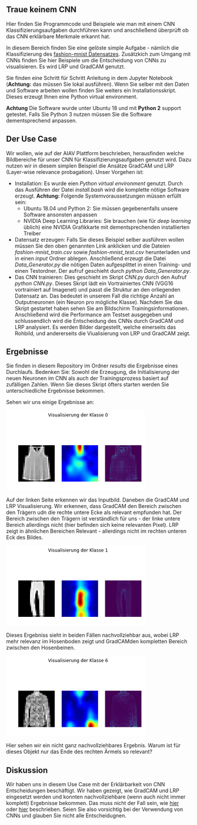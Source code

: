 ## Traue keinem CNN

Hier finden Sie Programmcode und Beispiele wie man mit einem CNN Klassifizierungsaufgaben durchführen kann und anschließend überprüft ob das CNN erklärbare Merkmale erkannt hat.

In diesem Bereich finden Sie eine gelöste simple Aufgabe - nämlich die Klassifizierung des [fashion-mnist Datensatzes](https://github.com/zalandoresearch/fashion-mnist). Zusätzkich zum Umgang mit CNNs finden Sie hier Beispiele um die Entscheidung von CNNs zu visualisieren. Es wird LRP und GradCAM genutzt.

Sie finden eine Schritt für Schritt Anleitung in dem Jupyter Notebook (**Achtung:** das müssen Sie lokal ausführen). Wenn Sie selber mit den Daten und Software arbeiten wollen finden Sie weiters ein Installationsskript. Dieses erzeugt Ihnen eine Python virtual environment.

**Achtung** Die Software wurde unter Ubuntu 18 und mit **Python 2** support getestet. Falls Sie Python 3 nutzen müssen Sie die Software dementsprechend anpassen.

## Der Use Case

Wir wollen, wie auf der AIAV Plattform beschrieben, herausfinden welche Bildbereiche für unser CNN für Klassifizierungsaufgaben genutzt wird. Dazu nutzen wir in diesem simplen Beispiel die Ansätze GradCAM und LRP (Layer-wise relevance probagation). Unser Vorgehen ist:

- Installation: Es wurde eien *Python virtual environment* genutzt. Durch das Ausführen der Datei *install.bash* wird die komplette nötige Software erzeugt. **Achtung:** Folgende Systemvoraussetzungen müssen erfüllt sein:
    - Ubuntu 18.04 und Python 2: Sie müssen gegebenenfalls unsere Software ansonsten anpassen
    - NVIDIA Deep Learning Libraries: Sie brauchen (wie für *deep learning* üblich) eine NVIDIA Grafikkarte mit dementsprechenden installierten Treiber
- Datensatz erzeugen: Falls Sie dieses Beispiel selber ausführen wollen müssen Sie den oben genannten Link anklicken und die Dateien *fashion-mnist_train.csv* sowie *fashion-mnist_test.csv* herunterladen und in einen *input* Ordner ablegen. Anschließend erzeugt die Datei *Data_Generator.py* die nötigen Daten aufgesplittet in einen Training- und einen Testordner. Der aufruf geschieht durch *python Data_Generator.py*. 
- Das CNN trainieren: Dies geschieht im Skript *CNN.py* durch den Aufruf *python CNN.py*. Dieses Skript lädt ein Vortrainiertes CNN (VGG16 vortrainiert auf Imagenet) und passt die Struktur an den orliegenden Datensatz an. Das bedeutet in unserem Fall die richtige Anzahl an Outputneuronen (ein Neuron pro mögliche Klasse). Nachdem Sie das Skript gestartet haben sehen Sie am Bildschirm Trainingsinformationen. Anschließend wird die Performance am Testset ausgegeben und schlussendlich wird die Entscheidung des CNNs durch GradCAM und LRP analysiert. Es werden Bilder dargestellt, welche einerseits das Rohbild, und andererseits die Viualisierung von LRP und GradCAM zeigt.

## Ergebnisse 

Sie finden in diesem Repository im Ordner *results* die Ergebnisse eines Durchlaufs. Bedenken Sie: Sowohl die Erzeugung, die Initialisierung der neuen Neuronen im CNN als auch der Trainingsprozess basiert auf zufälligen Zahlen. Wenn Sie dieses Skript öfters starten werden Sie unterschiedliche Ergebnisse bekommen.

Sehen wir uns einige Ergebnisse an:

![Klasse_0](results/output_14_0.png)

Auf der linken Seite erkennen wir das Inputbild. Daneben die GradCAM und LRP Visualisierung. Wir erkennen, dass GradCAM den Bereich zwischen den Trägern udn die rechte untere Ecke als relevant empfunden hat. Der Bereich zwischen den Trägern ist verständlich für uns - der linke untere Bereich allerdings nicht (hier befinden sich keine relevanten Pixel). LRP zeigt in ähnlichen Bereichen Relevant - allerdings nicht im rechten unteren Eck des Bildes.

![Klasse_1](results/output_14_1.png)

Dieses Ergebniss sieht in beiden Fällen nachvollziehbar aus, wobei LRP mehr relevanz im Hosenboden zeigt und GradCAMden kompletten Bereich zwischen den Hosenbeinen.

![Klasse_6](results/output_14_6.png)

Hier sehen wir ein nicht ganz nachvollziehbares Ergebnis. Warum ist für dieses Objekt nur das Ende des rechten Ärmels so relevant?

## Diskussion

Wir haben uns in diesem Use Case mit der Erklärbarkeit von CNN Entscheidungen beschäftigt. Wir haben gezeigt, wie GradCAM und LRP eingesetzt werden und konnten nachvollziehbare (wenn auch nicht immer komplett) Ergebnisse bekommen. Das muss nicht der Fall sein, wie [hier](https://www.nature.com/articles/s41467-019-08987-4.pdf) oder [hier](https://journals.plos.org/plosone/article/comments?id=10.1371/journal.pone.0249593) beschrieben. Seien Sie also vorsichtig bei der Verwendung von CNNs und glauben Sie nicht alle Entscheidugnen.
